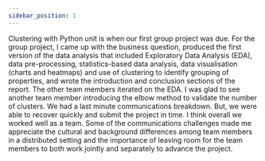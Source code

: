 ```yaml
---
sidebar_position: 1
---
```


Clustering with Python unit is when our first group project was due. For the group project, I came up with the business question, produced the first version of the data analysis that included Exploratory Data Analysis (EDA), data pre-processing, statistics-based data analysis, data visualisation (charts and heatmaps) and use of clustering to identify grouping of properties, and wrote the introduction and conclusion sections of the report. The other team members iterated on the EDA. I was glad to see another team member introducing the elbow method to validate the number of clusters. We had a last minute communications breakdown. But, we were able to recover quickly and submit the project in time. I think overall we worked well as a team. Some of the communications challenges made me appreciate the cultural and background differences among team members in a distributed setting and the importance of leaving room for the team members to both work jointly and separately to advance the project.
 
